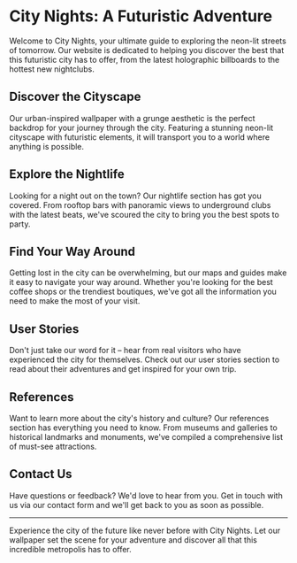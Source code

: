 <!--font:Exo 2-->

# City Nights: A Futuristic Adventure

Welcome to City Nights, your ultimate guide to exploring the neon-lit streets of tomorrow. Our website is dedicated to helping you discover the best that this futuristic city has to offer, from the latest holographic billboards to the hottest new nightclubs.

## Discover the Cityscape

Our urban-inspired wallpaper with a grunge aesthetic is the perfect backdrop for your journey through the city. Featuring a stunning neon-lit cityscape with futuristic elements, it will transport you to a world where anything is possible.

## Explore the Nightlife

Looking for a night out on the town? Our nightlife section has got you covered. From rooftop bars with panoramic views to underground clubs with the latest beats, we've scoured the city to bring you the best spots to party.

## Find Your Way Around

Getting lost in the city can be overwhelming, but our maps and guides make it easy to navigate your way around. Whether you're looking for the best coffee shops or the trendiest boutiques, we've got all the information you need to make the most of your visit.

## User Stories

Don't just take our word for it – hear from real visitors who have experienced the city for themselves. Check out our user stories section to read about their adventures and get inspired for your own trip.

## References

Want to learn more about the city's history and culture? Our references section has everything you need to know. From museums and galleries to historical landmarks and monuments, we've compiled a comprehensive list of must-see attractions.

## Contact Us

Have questions or feedback? We'd love to hear from you. Get in touch with us via our contact form and we'll get back to you as soon as possible.

---

Experience the city of the future like never before with City Nights. Let our wallpaper set the scene for your adventure and discover all that this incredible metropolis has to offer.

<!--

Write me content for website with wallpaper which alt text is:

"An urban-inspired wallpaper with a grunge aesthetic, featuring a neon-lit cityscape with futuristic elements such as holographic billboards."

The name/title of the page should not be 1:1 copy of the alt text but rather a real content of the website which is using this wallpaper.

- Use markdown format 
- Start with heading
- Heading should be short and concise
- The content should look like a real website 
- The website should not be about the wallpaper, wallpaper is just a related background
- Heading should be contain work "wallpaper" or "background"
- Include real sections like references, contact, user stories, etc. use things relevant to the page purpose.
- Feel free to use structure like headings, bullets, numbering, blockquotes, paragraphs, horizontal lines, etc.
- You can use formatting like bold or _italic_
- You can include UTF-8 emojis
- Links should be only #hash anchors (and you can refer to the document itself)
- Do not include images


---


# City Nights: A Futuristic Adventure

Welcome to City Nights, your ultimate guide to exploring the neon-lit streets of tomorrow. Our website is dedicated to helping you discover the best that this futuristic city has to offer, from the latest holographic billboards to the hottest new nightclubs.

## Discover the Cityscape

Our urban-inspired wallpaper with a grunge aesthetic is the perfect backdrop for your journey through the city. Featuring a stunning neon-lit cityscape with futuristic elements, it will transport you to a world where anything is possible.

## Explore the Nightlife

Looking for a night out on the town? Our nightlife section has got you covered. From rooftop bars with panoramic views to underground clubs with the latest beats, we've scoured the city to bring you the best spots to party.

## Find Your Way Around

Getting lost in the city can be overwhelming, but our maps and guides make it easy to navigate your way around. Whether you're looking for the best coffee shops or the trendiest boutiques, we've got all the information you need to make the most of your visit.

## User Stories

Don't just take our word for it – hear from real visitors who have experienced the city for themselves. Check out our user stories section to read about their adventures and get inspired for your own trip.

## References

Want to learn more about the city's history and culture? Our references section has everything you need to know. From museums and galleries to historical landmarks and monuments, we've compiled a comprehensive list of must-see attractions.

## Contact Us

Have questions or feedback? We'd love to hear from you. Get in touch with us via our contact form and we'll get back to you as soon as possible.

---

Experience the city of the future like never before with City Nights. Let our wallpaper set the scene for your adventure and discover all that this incredible metropolis has to offer.

-->
